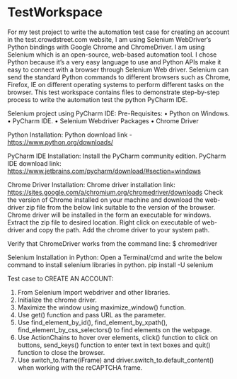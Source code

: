 # TestWorkspace
For my test project to write the automation test case for creating an account in the test.crowdstreet.com website, I am using Selenium WebDriver’s Python bindings with Google Chrome and ChromeDriver.
I am using Selenium which is an open-source, web-based automation tool. I chose Python because it’s a very easy language to use and Python APIs make it easy to connect with a browser through Selenium Web driver. Selenium can send the standard Python commands to different browsers such as Chrome, Firefox, IE on different operating systems to perform different tasks on the browser.
This test workspace contains files to demonstrate step-by-step process to write the automation test the python PyCharm IDE. 

Selenium project using PyCharm IDE:
Pre-Requisites:
•	Python on Windows.
•	PyCharm IDE.
•	Selenium Webdriver Packages
•	Chrome Driver

Python Installation:
Python download link - https://www.python.org/downloads/
 
PyCharm IDE Installation:
Install the PyCharm community edition.
PyCharm IDE download link: https://www.jetbrains.com/pycharm/download/#section=windows
 
Chrome Driver Installation:
Chrome driver installation link: https://sites.google.com/a/chromium.org/chromedriver/downloads
Check the version of Chrome installed on your machine and download the web-driver zip file from the below link suitable to the version of the browser. Chrome driver will be installed in the form an executable for windows. Extract the zip file to desired location. Right click on executable of web-driver and copy the path. Add the chrome driver to your system path. 
	 
Verify that ChromeDriver works from the command line:
$ chromedriver
 
Selenium Installation in Python:
Open a Terminal/cmd and write the below command to install selenium libraries in python.
	pip install -U selenium
 
Test case to CREATE AN ACCOUNT:
1.	From Selenium Import webdriver and other libraries.
2.	Initialize the chrome driver.
3.	Maximize the window using maximize_window() function.
4.	Use get() function and pass URL as the parameter.
5.	Use find_element_by_id(), find_element_by_xpath(), find_element_by_css_selectors() to find elements on the webpage.
6.	Use ActionChains to hover over elements, click() function to click on buttons, send_keys() function to enter text in text boxes and quit() function to close the browser.
7.	Use switch_to.frame(iFrame) and driver.switch_to.default_content() when working with the reCAPTCHA frame.




